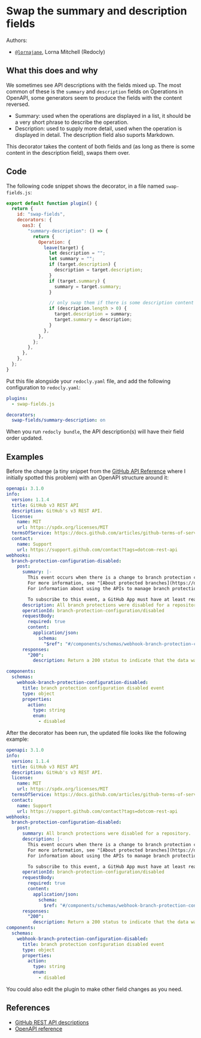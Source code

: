 # Swap the summary and description fields

Authors:

- [`@lornajane`](https://github.com/lornajane), Lorna Mitchell (Redocly)

## What this does and why

We sometimes see API descriptions with the fields mixed up.
The most common of these is the `summary` and `description` fields on Operations in OpenAPI, some generators seem to produce the fields with the content reversed.

- Summary: used when the operations are displayed in a list, it should be a very short phrase to describe the operation.
- Description: used to supply more detail, used when the operation is displayed in detail. The description field also suports Markdown.

This decorator takes the content of both fields and (as long as there is some content in the description field), swaps them over.

## Code

The following code snippet shows the decorator, in a file named `swap-fields.js`:

```js
export default function plugin() {
  return {
    id: "swap-fields",
    decorators: {
      oas3: {
        "summary-description": () => {
          return {
            Operation: {
              leave(target) {
                let description = "";
                let summary = "";
                if (target.description) {
                  description = target.description;
                }
                if (target.summary) {
                  summary = target.summary;
                }

                // only swap them if there is some description content
                if (description.length > 0) {
                  target.description = summary;
                  target.summary = description;
                }
              },
            },
          };
        },
      },
    },
  };
}
```

Put this file alongside your `redocly.yaml` file, and add the following configuration to `redocly.yaml`:

```yaml
plugins:
  - swap-fields.js

decorators:
  swap-fields/summary-description: on
```

When you run `redocly bundle`, the API description(s) will have their field order updated.

## Examples

Before the change (a tiny snippet from the [GitHub API Reference](https://github.com/github/rest-api-description) where I initially spotted this problem) with an OpenAPI structure around it:

```yaml
openapi: 3.1.0
info:
  version: 1.1.4
  title: GitHub v3 REST API
  description: GitHub's v3 REST API.
  license:
    name: MIT
    url: https://spdx.org/licenses/MIT
  termsOfService: https://docs.github.com/articles/github-terms-of-service
  contact:
    name: Support
    url: https://support.github.com/contact?tags=dotcom-rest-api
webhooks:
  branch-protection-configuration-disabled:
    post:
      summary: |-
        This event occurs when there is a change to branch protection configurations for a repository.
        For more information, see "[About protected branches](https://docs.github.com/repositories/configuring-branches-and-merges-in-your-repository/defining-the-mergeability-of-pull-requests/about-protected-branches)."
        For information about using the APIs to manage branch protection rules, see "[Branch protection rule](https://docs.github.com/graphql/reference/objects#branchprotectionrule)" in the GraphQL documentation or "[Branch protection](https://docs.github.com/rest/branches/branch-protection)" in the REST API documentation.

        To subscribe to this event, a GitHub App must have at least read-level access for the "Administration" repository permission.
      description: All branch protections were disabled for a repository.
      operationId: branch-protection-configuration/disabled
      requestBody:
        required: true
        content:
          application/json:
            schema:
              "$ref": "#/components/schemas/webhook-branch-protection-configuration-disabled"
      responses:
        "200":
          description: Return a 200 status to indicate that the data was received successfully

components:
  schemas:
    webhook-branch-protection-configuration-disabled:
      title: branch protection configuration disabled event
      type: object
      properties:
        action:
          type: string
          enum:
            - disabled
```

After the decorator has been run, the updated file looks like the following example:

```yaml
openapi: 3.1.0
info:
  version: 1.1.4
  title: GitHub v3 REST API
  description: GitHub's v3 REST API.
  license:
    name: MIT
    url: https://spdx.org/licenses/MIT
  termsOfService: https://docs.github.com/articles/github-terms-of-service
  contact:
    name: Support
    url: https://support.github.com/contact?tags=dotcom-rest-api
webhooks:
  branch-protection-configuration-disabled:
    post:
      summary: All branch protections were disabled for a repository.
      description: |-
        This event occurs when there is a change to branch protection configurations for a repository.
        For more information, see "[About protected branches](https://docs.github.com/repositories/configuring-branches-and-merges-in-your-repository/defining-the-mergeability-of-pull-requests/about-protected-branches)."
        For information about using the APIs to manage branch protection rules, see "[Branch protection rule](https://docs.github.com/graphql/reference/objects#branchprotectionrule)" in the GraphQL documentation or "[Branch protection](https://docs.github.com/rest/branches/branch-protection)" in the REST API documentation.

        To subscribe to this event, a GitHub App must have at least read-level access for the "Administration" repository permission.
      operationId: branch-protection-configuration/disabled
      requestBody:
        required: true
        content:
          application/json:
            schema:
              $ref: "#/components/schemas/webhook-branch-protection-configuration-disabled"
      responses:
        "200":
          description: Return a 200 status to indicate that the data was received successfully
components:
  schemas:
    webhook-branch-protection-configuration-disabled:
      title: branch protection configuration disabled event
      type: object
      properties:
        action:
          type: string
          enum:
            - disabled
```

You could also edit the plugin to make other field changes as you need.

## References

- [GitHub REST API descriptions](https://github.com/github/rest-api-description)
- [OpenAPI reference](https://spec.openapis.org/oas/latest.html)
